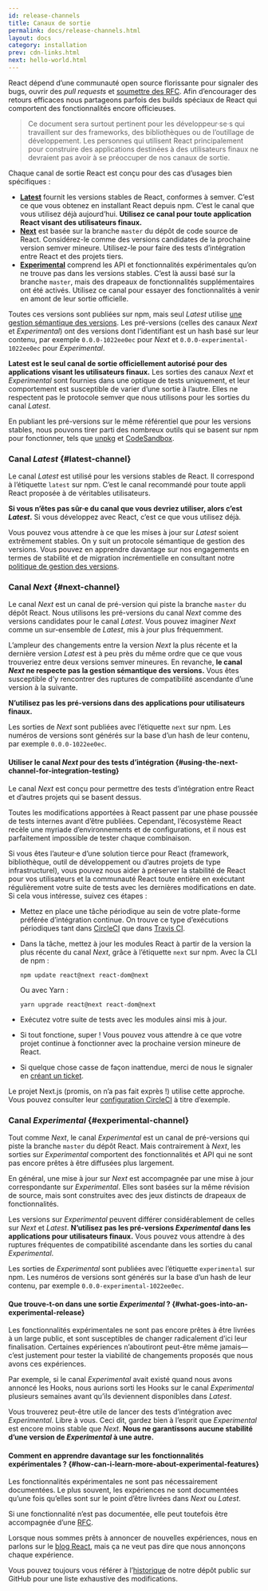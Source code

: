 ```yaml
---
id: release-channels
title: Canaux de sortie
permalink: docs/release-channels.html
layout: docs
category: installation
prev: cdn-links.html
next: hello-world.html
---
```


React dépend d’une communauté open source florissante pour signaler des bugs, ouvrir des *pull requests* et [soumettre des RFC](https://github.com/reactjs/rfcs). Afin d’encourager des retours efficaces nous partageons parfois des builds spéciaux de React qui comportent des fonctionnalités encore officieuses.

> Ce document sera surtout pertinent pour les développeur·se·s qui travaillent sur des frameworks, des bibliothèques ou de l’outillage de développement.  Les personnes qui utilisent React principalement pour construire des applications destinées à des utilisateurs finaux ne devraient pas avoir à se préoccuper de nos canaux de sortie.

Chaque canal de sortie React est conçu pour des cas d’usages bien spécifiques :

- [**Latest**](#latest-channel) fournit les versions stables de React, conformes à semver.  C’est ce que vous obtenez en installant React depuis npm.  C’est le canal que vous utilisez déjà aujourd’hui. **Utilisez ce canal pour toute application React visant des utilisateurs finaux.**
- [**Next**](#next-channel) est basée sur la branche `master` du dépôt de code source de React.  Considérez-le comme des versions candidates de la prochaine version semver mineure.  Utilisez-le pour faire des tests d’intégration entre React et des projets tiers.
- [**Experimental**](#experimental-channel) comprend les API et fonctionnalités expérimentales qu’on ne trouve pas dans les versions stables.  C’est là aussi basé sur la branche `master`, mais des drapeaux de fonctionnalités supplémentaires ont été activés.  Utilisez ce canal pour essayer des fonctionnalités à venir en amont de leur sortie officielle.

Toutes ces versions sont publiées sur npm, mais seul *Latest* utilise [une gestion sémantique des versions](/docs/faq-versioning.html). Les pré-versions (celles des canaux *Next* et *Experimental*) ont des versions dont l’identifiant est un hash basé sur leur contenu, par exemple `0.0.0-1022ee0ec` pour *Next* et `0.0.0-experimental-1022ee0ec` pour *Experimental*.

**Latest est le seul canal de sortie officiellement autorisé pour des applications visant les utilisateurs finaux.**  Les sorties des canaux *Next* et *Experimental* sont fournies dans une optique de tests uniquement, et leur comportement est susceptible de varier d’une sortie à l’autre.  Elles ne respectent pas le protocole semver que nous utilisons pour les sorties du canal *Latest*.

En publiant les pré-versions sur le même référentiel que pour les versions stables, nous pouvons tirer parti des nombreux outils qui se basent sur npm pour fonctionner, tels que [unpkg](https://unpkg.com) et [CodeSandbox](https://codesandbox.io).

### Canal *Latest* {#latest-channel}

Le canal *Latest* est utilisé pour les versions stables de React.  Il correspond à l’étiquette `latest` sur npm.  C’est le canal recommandé pour toute appli React proposée à de véritables utilisateurs.

**Si vous n’êtes pas sûr·e du canal que vous devriez utiliser, alors c’est *Latest*.**  Si vous développez avec React, c’est ce que vous utilisez déjà.

Vous pouvez vous attendre à ce que les mises à jour sur *Latest* soient extrêmement stables.  On y suit un protocole sémantique de gestion des versions.  Vous pouvez en apprendre davantage sur nos engagements en termes de stabilité et de migration incrémentielle en consultant notre [politique de gestion des versions](/docs/faq-versioning.html).

### Canal *Next* {#next-channel}

Le canal *Next* est un canal de pré-version qui piste la branche `master` du dépôt React.  Nous utilisons les pré-versions du canal *Next* comme des versions candidates pour le canal *Latest*.  Vous pouvez imaginer *Next* comme un sur-ensemble de *Latest*, mis à jour plus fréquemment.

L’ampleur des changements entre la version *Next* la plus récente et la dernière version *Latest* est à peu près du même ordre que ce que vous trouveriez entre deux versions semver mineures.  En revanche, **le canal *Next* ne respecte pas la gestion sémantique des versions.**  Vous êtes susceptible d’y rencontrer des ruptures de compatibilité ascendante d’une version à la suivante.

**N’utilisez pas les pré-versions dans des applications pour utilisateurs finaux.**

Les sorties de *Next* sont publiées avec l’étiquette `next` sur npm.  Les numéros de versions sont générés sur la base d’un hash de leur contenu, par exemple `0.0.0-1022ee0ec`.

#### Utiliser le canal *Next* pour des tests d’intégration {#using-the-next-channel-for-integration-testing}

Le canal *Next* est conçu pour permettre des tests d’intégration entre React et d’autres projets qui se basent dessus.

Toutes les modifications apportées à React passent par une phase poussée de tests internes avant d’être publiées.  Cependant, l’écosystème React recèle une myriade d’environnements et de configurations, et il nous est parfaitement impossible de tester chaque combinaison.

Si vous êtes l’auteur·e d’une solution tierce pour React (framework, bibliothèque, outil de développement ou d’autres projets de type infrastructurel), vous pouvez nous aider à préserver la stabilité de React pour vos utilisateurs et la communauté React toute entière en exécutant régulièrement votre suite de tests avec les dernières modifications en date.  Si cela vous intéresse, suivez ces étapes :

- Mettez en place une tâche périodique au sein de votre plate-forme préférée d’intégration continue.  On trouve ce type d’exécutions périodiques tant dans [CircleCI](https://circleci.com/docs/2.0/triggers/#scheduled-builds) que dans [Travis CI](https://docs.travis-ci.com/user/cron-jobs/).
- Dans la tâche, mettez à jour les modules React à partir de la version la plus récente du canal *Next*, grâce à l’étiquette `next` sur npm.  Avec la CLI de npm :

  ```
  npm update react@next react-dom@next
  ```

  Ou avec Yarn :

  ```
  yarn upgrade react@next react-dom@next
  ```

- Exécutez votre suite de tests avec les modules ainsi mis à jour.
- Si tout fonctione, super !  Vous pouvez vous attendre à ce que votre projet continue à fonctionner avec la prochaine version mineure de React.
- Si quelque chose casse de façon inattendue, merci de nous le signaler en [créant un ticket](https://github.com/facebook/react/issues).

Le projet Next.js (promis, on n’a pas fait exprès !) utilise cette approche.  Vous pouvez consulter leur [configuration CircleCI](https://github.com/zeit/next.js/blob/c0a1c0f93966fe33edd93fb53e5fafb0dcd80a9e/.circleci/config.yml) à titre d’exemple.

### Canal *Experimental* {#experimental-channel}

Tout comme *Next*, le canal *Experimental* est un canal de pré-versions qui piste la branche `master` du dépôt React.  Mais contrairement à *Next*, les sorties sur *Experimental* comportent des fonctionnalités et API qui ne sont pas encore prêtes à être diffusées plus largement.

En général, une mise à jour sur *Next* est accompagnée par une mise à jour correspondante sur *Experimental*.  Elles sont basées sur la même révision de source, mais sont construites avec des jeux distincts de drapeaux de fonctionnalités.

Les versions sur *Experimental* peuvent différer considérablement de celles sur *Next* et *Latest*. **N’utilisez pas les pré-versions *Experimental* dans les applications pour utilisateurs finaux.**  Vous pouvez vous attendre à des ruptures fréquentes de compatibilité ascendante dans les sorties du canal *Experimental*.

Les sorties de *Experimental* sont publiées avec l’étiquette `experimental` sur npm.  Les numéros de versions sont générés sur la base d’un hash de leur contenu, par exemple `0.0.0-experimental-1022ee0ec`.

#### Que trouve-t-on dans une sortie *Experimental* ? {#what-goes-into-an-experimental-release}

Les fonctionnalités expérimentales ne sont pas encore prêtes à être livrées à un large public, et sont susceptibles de changer radicalement d’ici leur finalisation.  Certaines expériences n’aboutiront peut-être même jamais—c’est justement pour tester la viabilité de changements proposés que nous avons ces expériences.

Par exemple, si le canal *Experimental* avait existé quand nous avons annoncé les Hooks, nous aurions sorti les Hooks sur le canal *Experimental* plusieurs semaines avant qu’ils deviennent disponibles dans *Latest*.

Vous trouverez peut-être utile de lancer des tests d‘intégration avec *Experimental*.  Libre à vous.  Ceci dit, gardez bien à l’esprit que *Experimental* est encore moins stable que *Next*. **Nous ne garantissons aucune stabilité d’une version de *Experimental* à une autre.**

#### Comment en apprendre davantage sur les fonctionnalités expérimentales ? {#how-can-i-learn-more-about-experimental-features}

Les fonctionnalités expérimentales ne sont pas nécessairement documentées.  Le plus souvent, les expériences ne sont documentées qu’une fois qu’elles sont sur le point d’être livrées dans *Next* ou *Latest*.

Si une fonctionnalité n’est pas documentée, elle peut toutefois être accompagnée d’une [RFC](https://github.com/reactjs/rfcs).

Lorsque nous sommes prêts à annoncer de nouvelles expériences, nous en parlons sur le [blog React](/blog), mais ça ne veut pas dire que nous annonçons chaque expérience.

Vous pouvez toujours vous référer à l’[historique](https://github.com/facebook/react/commits/master) de notre dépôt public sur GitHub pour une liste exhaustive des modifications.
